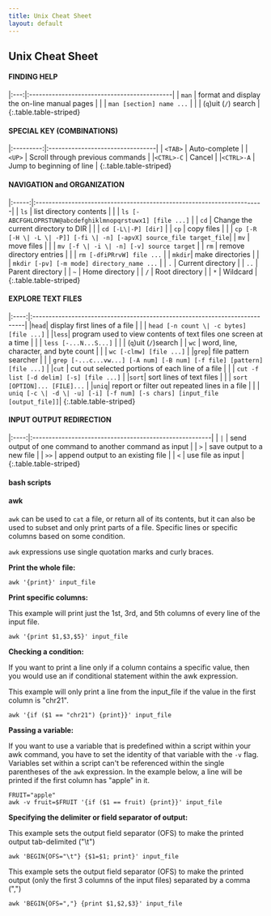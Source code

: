 ```yaml
---
title: Unix Cheat Sheet
layout: default
---
```


<!-- Make columns even -->
<style>
  td:first-child { width: 20% }
</style>

## Unix Cheat Sheet

#### FINDING HELP

|:---:|:--------------------------------------------|
| `man` | format and display the on-line manual pages |
|     | `man [section] name ...`                      |
|     | (`q`)uit (`/`) search                           |
{:.table.table-striped}

#### SPECIAL KEY (COMBINATIONS)

|:---------:|:---------------------------------|
| `<TAB>`   | Auto-complete                    |
|  `<UP>`   | Scroll through previous commands |
|`<CTRL>-C` | Cancel                           |
|`<CTRL>-A` | Jump to beginning of line        |
{:.table.table-striped}

#### NAVIGATION and ORGANIZATION

|:-----:|:----------------------------------------------------------------------|
| `ls`  | list directory contents                                               |
|       | `ls [-ABCFGHLOPRSTUW@abcdefghiklmnopqrstuwx1] [file ...]`             |
| `cd`  | Change the current directory to DIR                                   |
|       | `cd [-L\|-P] [dir]`                                                   |
| `cp`  | copy files                                                            |
|       | `cp [-R [-H \| -L \| -P]] [-fi \| -n] [-apvX] source_file target_file`|
| `mv`  | move files                                                            |
|       | `mv [-f \| -i \| -n] [-v] source target`                              |
| `rm`  | remove directory entries                                              |
|       | `rm [-dfiPRrvW] file ...`                                             |
| `mkdir`| make directories                                                      |
|       | `mkdir [-pv] [-m mode] directory_name ...`                            |
|  `.`  | Current directory                                                     |
| `..`  | Parent directory                                                      |
|  `~`  | Home directory                                                        |
|  `/`  | Root directory                                                        |
|  `*`  | Wildcard                                                              |
{:.table.table-striped}

#### EXPLORE TEXT FILES

|:----:|:---------------------------------------------------------------------------|
|`head`| display first lines of a file                                              |
|      | `head [-n count \| -c bytes] [file ...]`                                   |
|`less`| program used to view  contents of text files one screen at a time          |
|      | `less [-...N...S...]`                                                      |
|      | (`q`)uit  (`/`)search                                                      |
| `wc` | word, line, character, and byte count                                      |
|      | `wc [-clmw] [file ...]`                                                    |
|`grep`| file pattern searcher                                                      |
|      | `grep [-...c...vw...] [-A num] [-B num] [-f file] [pattern] [file ...]`    |
|`cut` | cut out selected portions of each line of a file                           |
|      | `cut -f list [-d delim] [-s] [file ...]`                                   |
|`sort`| sort lines of text files                                                   |
|      | `sort [OPTION]... [FILE]...`                                               |
|`uniq`| report or filter out repeated lines in a file                              |
|      | `uniq [-c \| -d \| -u] [-i] [-f num] [-s chars] [input_file [output_file]]`|
{:.table.table-striped}

#### INPUT OUTPUT REDIRECTION

|:----:|:-------------------------------------------------------|
| <code>&#124;</code>  | send output of one command to another command as input |
| `>`  | save output to a new file                              |
| `>>` | append output to an existing file                      |
| `<`  | use file as input                                      |
{:.table.table-striped}

#### bash scripts

#### awk

`awk` can be used to `cat` a file, or return all of its contents, but it can also be used to subset and only print parts of a file. Specific lines or specific columns based on some condition.

`awk` expressions use single quotation marks and curly braces.

**Print the whole file:**

`awk '{print}' input_file`

**Print specific columns:**

This example will print just the 1st, 3rd, and 5th columns of every line of the input file.

`awk '{print $1,$3,$5}' input_file`

**Checking a condition:**

If you want to print a line only if a column contains a specific value, then you would use an if conditional statement within the awk expression.

This example will only print a line from the input_file if the value in the first column is "chr21".

`awk '{if ($1 == "chr21") {print}}' input_file`

**Passing a variable:**

If you want to use a variable that is predefined within a script within your awk command, you have to set the identity of that variable with the `-v` flag. Variables set within a script can't be referenced within the single parentheses of the `awk` expression. In the example below, a line will be printed if the first column has "apple" in it.

```
FRUIT="apple"
awk -v fruit=$FRUIT '{if ($1 == fruit) {print}}' input_file
```

**Specifying the delimiter or field separator of output:**

This example sets the output field separator (OFS) to make the printed output tab-delimited ("\t")

```
awk 'BEGIN{OFS="\t"} {$1=$1; print}' input_file
```

This example sets the output field separator (OFS) to make the printed output (only the first 3 columns of the input files) separated by a comma (",")

```
awk 'BEGIN{OFS=","} {print $1,$2,$3}' input_file
```
